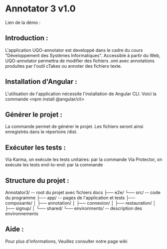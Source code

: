 # Annotator 3 v1.0

Lien de la démo :

## Introduction :
L'application UQO-annotator est developpé dans le cadre du cours "Développement des Systèmes Informatiques". 
Accessible à partir du Web, UQO-annotator permettra de modifier des fichiers .xmi avec annotations produites par l'outil cTakes ou annoter des fichiers texte.
## Installation d'Angular :
L'utilisation de l'application nécessite l'installation de Angular CLI. 
Voici la commande <npm install @angular/cli>
## Générer le projet :
La commande <ng build> permet de générer le projet. Les fichiers seront ainsi enregistrés dans le répertoire /dist.

## Exécuter les tests : 
Via Karma, on exécute les tests unitaires:
par la commande <ng test>
Via Protector, on exécute les tests end-to-end:
par la commande <ng e2e>

## Structure du projet : 
Annotator3/                   -- root du projet avec fichiers docs
├── e2e/
└── src/                      -- code du programme
    ├── app/                  -- pages de l'application et tests
    ├── composante/
    │ ├── annotation/
    │	├── connexion/
    │	├── restauration/
    │	├── signup/
    │	└── shared/
    └── environments/         -- description des environnements

## Aide :
Pour plus d'informations, Veuillez consulter notre page wiki

